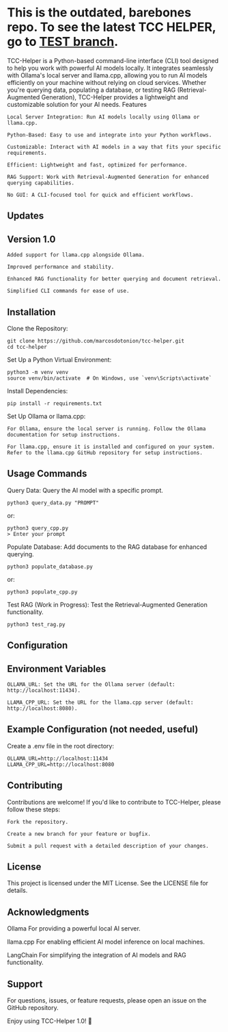 # This is the outdated, barebones repo. To see the latest TCC HELPER, go to [TEST branch](https://github.com/marcosdotonion/tcc-helper/tree/test).


TCC-Helper is a Python-based command-line interface (CLI) tool designed to help you work with powerful AI models locally. It integrates seamlessly with Ollama's local server and llama.cpp, allowing you to run AI models efficiently on your machine without relying on cloud services. Whether you're querying data, populating a database, or testing RAG (Retrieval-Augmented Generation), TCC-Helper provides a lightweight and customizable solution for your AI needs.
Features

    Local Server Integration: Run AI models locally using Ollama or llama.cpp.

    Python-Based: Easy to use and integrate into your Python workflows.

    Customizable: Interact with AI models in a way that fits your specific requirements.

    Efficient: Lightweight and fast, optimized for performance.

    RAG Support: Work with Retrieval-Augmented Generation for enhanced querying capabilities.

    No GUI: A CLI-focused tool for quick and efficient workflows.

## Updates
## Version 1.0

    Added support for llama.cpp alongside Ollama.

    Improved performance and stability.

    Enhanced RAG functionality for better querying and document retrieval.

    Simplified CLI commands for ease of use.

## Installation

Clone the Repository:
    
    git clone https://github.com/marcosdotonion/tcc-helper.git
    cd tcc-helper

Set Up a Python Virtual Environment:
    
    python3 -m venv venv
    source venv/bin/activate  # On Windows, use `venv\Scripts\activate`

Install Dependencies:
    
    pip install -r requirements.txt

Set Up Ollama or llama.cpp:

    For Ollama, ensure the local server is running. Follow the Ollama documentation for setup instructions.

    For llama.cpp, ensure it is installed and configured on your system. Refer to the llama.cpp GitHub repository for setup instructions.

## Usage Commands

Query Data:
Query the AI model with a specific prompt.

    python3 query_data.py "PROMPT"
or:

    python3 query_cpp.py
    > Enter your prompt

Populate Database:
Add documents to the RAG database for enhanced querying.

    python3 populate_database.py
or:

    python3 populate_cpp.py

Test RAG (Work in Progress):
Test the Retrieval-Augmented Generation functionality.

    python3 test_rag.py

## Configuration
## Environment Variables

    OLLAMA_URL: Set the URL for the Ollama server (default: http://localhost:11434).

    LLAMA_CPP_URL: Set the URL for the llama.cpp server (default: http://localhost:8080).

## Example Configuration (not needed, useful)

Create a .env file in the root directory:

    OLLAMA_URL=http://localhost:11434
    LLAMA_CPP_URL=http://localhost:8080

## Contributing

Contributions are welcome! If you'd like to contribute to TCC-Helper, please follow these steps:

    Fork the repository.

    Create a new branch for your feature or bugfix.

    Submit a pull request with a detailed description of your changes.

## License

This project is licensed under the MIT License. See the LICENSE file for details.

## Acknowledgments

Ollama For providing a powerful local AI server.

llama.cpp For enabling efficient AI model inference on local machines.

LangChain For simplifying the integration of AI models and RAG functionality.

## Support

For questions, issues, or feature requests, please open an issue on the GitHub repository.

Enjoy using TCC-Helper 1.0! 🚀
